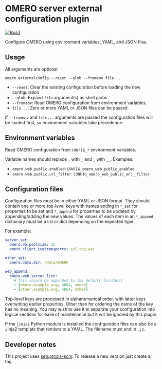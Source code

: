 # OMERO server external configuration plugin

[![Build](https://github.com/ome/omero-cli-externalconfig/workflows/Tox/badge.svg)](https://github.com/ome/omero-cli-externalconfig/actions?query=branch%3Amain)

Configure OMERO using environment variables, YAML, and JSON files.

## Usage

All arguments are optional

    omero externalconfig --reset --glob --fromenv file...

- `--reset`: Clear the existing configuration before loading the new configuration
- `--glob`: Expand `file` argument(s) as shell globs
- `--fromenv`: Read OMERO configuration from environment variables.
- `file...`: Zero or more YAML or JSON files can be passed.

If `--fromenv` and `file...` arguments are passed the configuration files will be loaded first, so environment variables take precedence.

## Environment variables

Read OMERO configuration from `CONFIG_*` environment variables.

Variable names should replace `.` with `_` and `_` with `__`.
Examples:

- `omero.web.public.enabled`: `CONFIG_omero_web_public_enabled`
- `omero.web.public.url_filter`: `CONFIG_omero_web_public_url__filter`

## Configuration files

Configuration files must be in either YAML or JSON format.
They should contain one or more top-level keys with names ending in `*_set` for properties to be set and `*_append` for properties to be updated by appending/adding the new values.
The values of each item in an `*_append` dictionary must be a list or dict depending on the expected type.

For example:

```yaml
server_set:
  omero.db.poolsize: 25
  omero.client.icetransports: ssl,tcp,wss

other_set:
  omero.data.dir: /data/OMERO

web_append:
  omero.web.server_list:
    # This should be appended to the default localhost
    - [omero.example.org, 4064, omero]
    - [other.example.org, 4064, other]
```

Top-level keys are processed in alphanumerical order, with latter keys overwriting earlier properties.
Other than for ordering the name of the key has no meaning.
You may wish to use it to separate your configuration into logical sections for ease of maintenance but it will be ignored by this plugin.

If the `jinja2` Python module is installed the configuration files can also be a Jinja2 template that renders to a YAML.
The filename must end in `.j2`.

## Developer notes

This project uses [setuptools-scm](https://pypi.org/project/setuptools-scm/).
To release a new version just create a tag.
